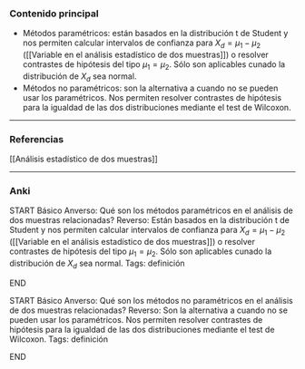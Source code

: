 ### Contenido principal

- Métodos paramétricos: están basados en la distribución t de Student y nos permiten calcular intervalos de confianza para $X_d = \mu_1 - \mu_2$ ([[Variable en el análisis estadístico de dos muestras]]) o resolver contrastes de hipótesis del tipo $\mu_1 = \mu_2$. Sólo son aplicables cunado la distribución de $X_d$ sea normal.
- Métodos no paramétricos: son la alternativa a cuando no se pueden usar los paramétricos. Nos permiten resolver contrastes de hipótesis para la igualdad de las dos distribuciones mediante el test de Wilcoxon.

--- 
### Referencias

[[Análisis estadístico de dos muestras]]

---
### Anki

START
Básico
Anverso: Qué son los métodos paramétricos en el análisis de dos muestras relacionadas?
Reverso: Están basados en la distribución t de Student y nos permiten calcular intervalos de confianza para $X_d = \mu_1 - \mu_2$ ([[Variable en el análisis estadístico de dos muestras]]) o resolver contrastes de hipótesis del tipo $\mu_1 = \mu_2$. Sólo son aplicables cunado la distribución de $X_d$ sea normal.
Tags: definición
<!--ID: 1704378184268-->
END

START
Básico
Anverso: Qué son los métodos no paramétricos en el análisis de dos muestras relacionadas?
Reverso: Son la alternativa a cuando no se pueden usar los paramétricos. Nos permiten resolver contrastes de hipótesis para la igualdad de las dos distribuciones mediante el test de Wilcoxon.
Tags: definición
<!--ID: 1704378184307-->
END